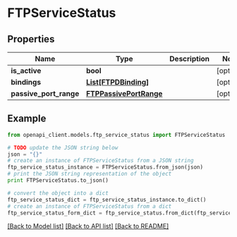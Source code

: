 # FTPServiceStatus


## Properties
Name | Type | Description | Notes
------------ | ------------- | ------------- | -------------
**is_active** | **bool** |  | [optional]
**bindings** | [**List[FTPDBinding]**](FTPDBinding.md) |  | [optional]
**passive_port_range** | [**FTPPassivePortRange**](FTPPassivePortRange.md) |  | [optional]

## Example

```python
from openapi_client.models.ftp_service_status import FTPServiceStatus

# TODO update the JSON string below
json = "{}"
# create an instance of FTPServiceStatus from a JSON string
ftp_service_status_instance = FTPServiceStatus.from_json(json)
# print the JSON string representation of the object
print FTPServiceStatus.to_json()

# convert the object into a dict
ftp_service_status_dict = ftp_service_status_instance.to_dict()
# create an instance of FTPServiceStatus from a dict
ftp_service_status_form_dict = ftp_service_status.from_dict(ftp_service_status_dict)
```
[[Back to Model list]](../README.md#documentation-for-models) [[Back to API list]](../README.md#documentation-for-api-endpoints) [[Back to README]](../README.md)
